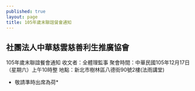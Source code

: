 ```yaml
---
published: true
layout: page
title: 105年歲末聯誼餐會通知
---
```

## 社團法人中華慈雲慈善利生推廣協會
105年歲末聯誼餐會通知
收文者：全體理監事
聚會時間：中華民國105年12月17日（星期六）上午10時整
地點：新北市樹林區八德街90號2樓(法雨講堂)
* 敬請準時出席為荷*
